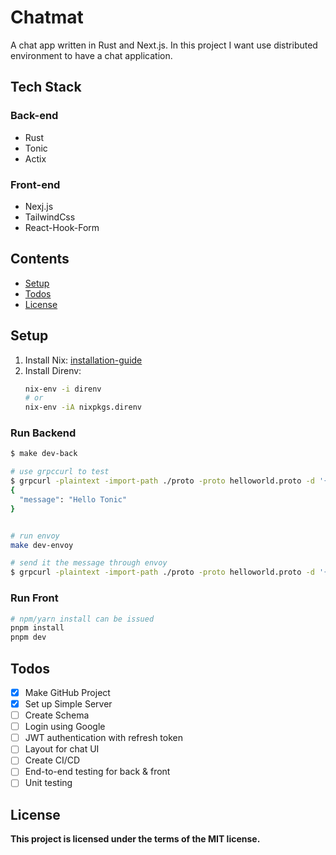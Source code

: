# Chatmat
A chat app written in Rust and Next.js. In this project I want use distributed environment to have a chat application.

## Tech Stack

### Back-end
- Rust
- Tonic
- Actix
### Front-end
- Nexj.js
- TailwindCss
- React-Hook-Form

## Contents
- [Setup](#setup)
- [Todos](#todos)
- [License](#license)

## Setup
1. Install Nix: [installation-guide](https://nixos.org/download/#nix-install-linux)
2. Install Direnv:
   ```sh
   nix-env -i direnv
   # or
   nix-env -iA nixpkgs.direnv
   ```
### Run Backend
```bash
$ make dev-back

# use grpccurl to test
$ grpcurl -plaintext -import-path ./proto -proto helloworld.proto -d '{"name": "Tonic"}' 'localhost:9090' helloworld.Greeter/SayHello
{
  "message": "Hello Tonic"
}


# run envoy
make dev-envoy

# send it the message through envoy
$ grpcurl -plaintext -import-path ./proto -proto helloworld.proto -d '{"name": "Tonic"}' 'localhost:8080' helloworld.Greeter/SayHello


```
### Run Front
```bash
# npm/yarn install can be issued
pnpm install
pnpm dev
```

## Todos
- [x] Make GitHub Project
- [x] Set up Simple Server
- [ ] Create Schema
- [ ] Login using Google
- [ ] JWT authentication with refresh token
- [ ] Layout for chat UI
- [ ] Create CI/CD
- [ ] End-to-end testing for back & front
- [ ] Unit testing

## License
**This project is licensed under the terms of the MIT license.**
